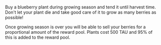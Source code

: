 Buy a blueberry plant during growing season and tend it until harvest time. Don't let your plant die and take good care of it to grow as many berries as possible!

Once growing season is over you will be able to sell your berries for a proportional amount of the reward pool. Plants cost 500 TAU and 95% of this is added to the reward pool.
